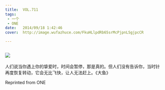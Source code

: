 ```yaml
---
title:	VOL.711
tags:
 - 一个
 - ONE
date:	2014/09/18 1:42:46
cover:	http://image.wufazhuce.com/FkuHLlpdRb65srMcPjpnLSgjpcCR

---
```

![](http://image.wufazhuce.com/FkuHLlpdRb65srMcPjpnLSgjpcCR)
---

人们说当你遇上你的挚爱时，时间会暂停，那是真的。但人们没有告诉你，当时针再度恢复转动，它会无比飞快，让人无法赶上。《大鱼》
 
Reprinted from ONE

